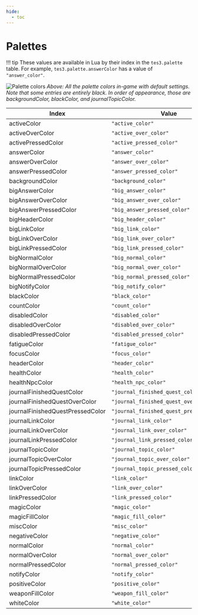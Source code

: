 ```yaml
---
hide:
  - toc
---
```


# Palettes

!!! tip
	These values are available in Lua by their index in the `tes3.palette` table. For example, `tes3.palette.answerColor` has a value of `"answer_color"`.

![Palette colors](https://github.com/MWSE/MWSE/blob/master/docs/source/assets/images/ui%20palletes.png)
*Above: All the palette colors in-game with default settings. Note that some entries are entirely black. In order of appearance, those are backgroundColor, blackColor, and journalTopicColor.*

Index                            | Value
-------------------------------- | -------------------------
activeColor                      | `"active_color"`
activeOverColor                  | `"active_over_color"`
activePressedColor               | `"active_pressed_color"`
answerColor                      | `"answer_color"`
answerOverColor                  | `"answer_over_color"`
answerPressedColor               | `"answer_pressed_color"`
backgroundColor                  | `"background_color"`
bigAnswerColor                   | `"big_answer_color"`
bigAnswerOverColor               | `"big_answer_over_color"`
bigAnswerPressedColor            | `"big_answer_pressed_color"`
bigHeaderColor                   | `"big_header_color"`
bigLinkColor                     | `"big_link_color"`
bigLinkOverColor                 | `"big_link_over_color"`
bigLinkPressedColor              | `"big_link_pressed_color"`
bigNormalColor                   | `"big_normal_color"`
bigNormalOverColor               | `"big_normal_over_color"`
bigNormalPressedColor            | `"big_normal_pressed_color"`
bigNotifyColor                   | `"big_notify_color"`
blackColor                       | `"black_color"`
countColor                       | `"count_color"`
disabledColor                    | `"disabled_color"`
disabledOverColor                | `"disabled_over_color"`
disabledPressedColor             | `"disabled_pressed_color"`
fatigueColor                     | `"fatigue_color"`
focusColor                       | `"focus_color"`
headerColor                      | `"header_color"`
healthColor                      | `"health_color"`
healthNpcColor                   | `"health_npc_color"`
journalFinishedQuestColor        | `"journal_finished_quest_color"`
journalFinishedQuestOverColor    | `"journal_finished_quest_over_color"`
journalFinishedQuestPressedColor | `"journal_finished_quest_pressed_color"`
journalLinkColor                 | `"journal_link_color"`
journalLinkOverColor             | `"journal_link_over_color"`
journalLinkPressedColor          | `"journal_link_pressed_color"`
journalTopicColor                | `"journal_topic_color"`
journalTopicOverColor            | `"journal_topic_over_color"`
journalTopicPressedColor         | `"journal_topic_pressed_color"`
linkColor                        | `"link_color"`
linkOverColor                    | `"link_over_color"`
linkPressedColor                 | `"link_pressed_color"`
magicColor                       | `"magic_color"`
magicFillColor                   | `"magic_fill_color"`
miscColor                        | `"misc_color"`
negativeColor                    | `"negative_color"`
normalColor                      | `"normal_color"`
normalOverColor                  | `"normal_over_color"`
normalPressedColor               | `"normal_pressed_color"`
notifyColor                      | `"notify_color"`
positiveColor                    | `"positive_color"`
weaponFillColor                  | `"weapon_fill_color"`
whiteColor                       | `"white_color"`
